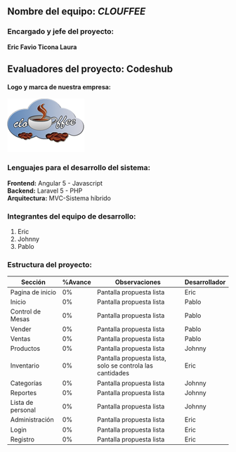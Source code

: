 ## Nombre del equipo: *CLOUFFEE*    

### Encargado y jefe del proyecto:  

**Eric Favio Ticona Laura**

## Evaluadores del proyecto: Codeshub

#### Logo y marca de nuestra empresa:  

![Clouffee](logo-final.png "Clouffee")

### Lenguajes para el desarrollo del sistema:  

**Frontend:** Angular 5 - Javascript  
**Backend:** Laravel 5 - PHP  
**Arquitectura:** MVC-Sistema híbrido  



### Integrantes del equipo de desarrollo:

1. Eric  
2. Johnny  
3. Pablo   

### Estructura del proyecto:  

**Sección** | **%Avance** | **Observaciones**  | **Desarrollador**
--- | --- | --- | ---
Pagina de inicio | 0% | Pantalla propuesta lista |  Eric
Inicio | 0% | Pantalla propuesta lista |  Pablo
Control de Mesas | 0% | Pantalla propuesta lista|  Pablo
Vender | 0% | Pantalla propuesta lista|  Pablo
Ventas | 0% | Pantalla propuesta lista|  Pablo
Productos | 0% | Pantalla propuesta lista|  Johnny
Inventario | 0% | Pantalla propuesta lista, solo se controla las cantidades|  Eric
Categorías | 0% | Pantalla propuesta lista|  Johnny
Reportes | 0% | Pantalla propuesta lista|  Johnny
Lista de personal | 0% | Pantalla propuesta lista|  Johnny
Administración | 0% | Pantalla propuesta lista|  Eric
Login | 0% | Pantalla propuesta lista|  Eric
Registro | 0% | Pantalla propuesta lista|  Eric



